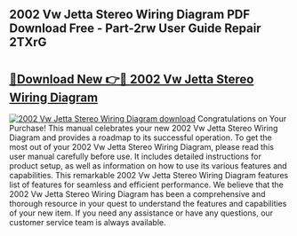 ## 2002 Vw Jetta Stereo Wiring Diagram PDF Download Free - Part-2rw User Guide Repair 2TXrG

# <h2><a href="http://dfrbdk2.blite.top/?on=2002+Vw+Jetta+Stereo+Wiring+Diagram">🔗Download New 👉🔴 2002 Vw Jetta Stereo Wiring Diagram</a></h2>

[![2002 Vw Jetta Stereo Wiring Diagram download](https://i.imgur.com/lujVjoI.png)](http://dfrbdk2.blite.top/?on=2002+Vw+Jetta+Stereo+Wiring+Diagram)
Congratulations on Your Purchase! This manual celebrates your new 2002 Vw Jetta Stereo Wiring Diagram and provides a roadmap to its successful operation. To get the most out of your 2002 Vw Jetta Stereo Wiring Diagram, please read this user manual carefully before use. It includes detailed instructions for product setup, as well as information on how to use its various features and capabilities. This remarkable 2002 Vw Jetta Stereo Wiring Diagram features list of features for seamless and efficient performance. We believe that the 2002 Vw Jetta Stereo Wiring Diagram has been a comprehensive and thorough resource in your quest to understand the features and capabilities of your new item. If you need any assistance or have any questions, our customer service team is always available.
